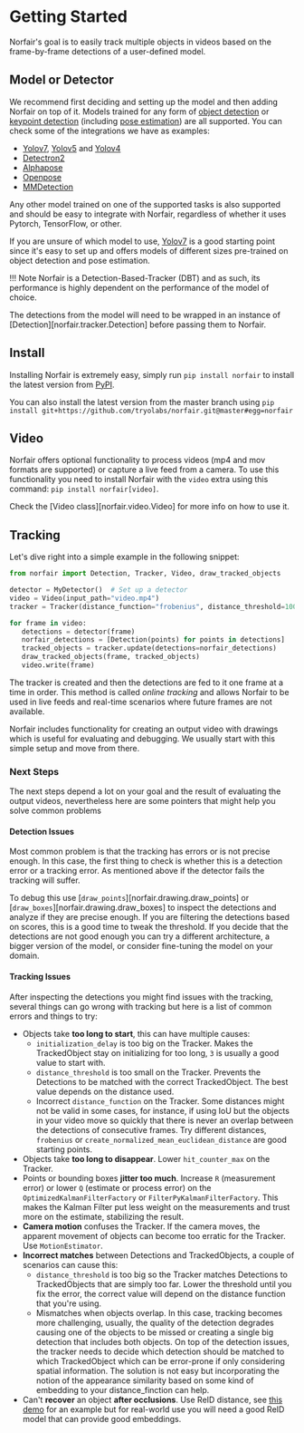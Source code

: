 # Getting Started

Norfair's goal is to easily track multiple objects in videos based on the frame-by-frame detections of a user-defined model.

## Model or Detector

We recommend first deciding and setting up the model and then adding Norfair on top of it.
Models trained for any form of [object detection](https://paperswithcode.com/task/object-detection) or [keypoint detection](https://paperswithcode.com/task/keypoint-detection) (including [pose estimation](https://paperswithcode.com/task/pose-estimation)) are all supported. You can check some of the integrations we have as examples:

- [Yolov7](https://github.com/tryolabs/norfair/tree/master/demos/yolov7), [Yolov5](https://github.com/tryolabs/norfair/tree/master/demos/yolov5) and [Yolov4](https://github.com/tryolabs/norfair/tree/master/demos/yolov4)
- [Detectron2](https://github.com/tryolabs/norfair/tree/master/demos/detectron2)
- [Alphapose](https://github.com/tryolabs/norfair/tree/master/demos/alphapose)
- [Openpose](https://github.com/tryolabs/norfair/tree/master/demos/openpose)
- [MMDetection](https://github.com/tryolabs/norfair/tree/master/demos/mmdetection)

Any other model trained on one of the supported tasks is also supported and should be easy to integrate with Norfair, regardless of whether it uses Pytorch, TensorFlow, or other.

If you are unsure of which model to use, [Yolov7](https://github.com/WongKinYiu/yolov7) is a good starting point since it's easy to set up and offers models of different sizes pre-trained on object detection and pose estimation.

!!! Note
    Norfair is a Detection-Based-Tracker (DBT) and as such, its performance is highly dependent on the performance of the model of choice.

The detections from the model will need to be wrapped in an instance of [Detection][norfair.tracker.Detection] before passing them to Norfair.

## Install

Installing Norfair is extremely easy, simply run `pip install norfair` to install the latest version from [PyPI](https://pypi.org/project/norfair/).

You can also install the latest version from the master branch using `pip install git+https://github.com/tryolabs/norfair.git@master#egg=norfair`

## Video

Norfair offers optional functionality to process videos (mp4 and mov formats are supported) or capture a live feed from a camera.
To use this functionality you need to install Norfair with the `video` extra using this command: `pip install norfair[video]`.

Check the [Video class][norfair.video.Video] for more info on how to use it.

## Tracking

Let's dive right into a simple example in the following snippet:

``` python
from norfair import Detection, Tracker, Video, draw_tracked_objects

detector = MyDetector()  # Set up a detector
video = Video(input_path="video.mp4")
tracker = Tracker(distance_function="frobenius", distance_threshold=100)

for frame in video:
   detections = detector(frame)
   norfair_detections = [Detection(points) for points in detections]
   tracked_objects = tracker.update(detections=norfair_detections)
   draw_tracked_objects(frame, tracked_objects)
   video.write(frame)
```

The tracker is created and then the detections are fed to it one frame at a time in order. This method is called _online tracking_ and allows Norfair to be used in live feeds and real-time scenarios where future frames are not available.

Norfair includes functionality for creating an output video with drawings which is useful for evaluating and debugging. We usually start with this simple setup and move from there.

### Next Steps

The next steps depend a lot on your goal and the result of evaluating the output videos, nevertheless here are some pointers that might help you solve common problems

#### Detection Issues

Most common problem is that the tracking has errors or is not precise enough. In this case, the first thing to check is whether this is a detection error or a tracking error. As mentioned above if the detector fails the tracking will suffer.

To debug this use [`draw_points`][norfair.drawing.draw_points] or [`draw_boxes`][norfair.drawing.draw_boxes] to inspect the detections and analyze if they are precise enough. If you are filtering the detections based on scores, this is a good time to tweak the threshold. If you decide that the detections are not good enough you can try a different architecture, a bigger version of the model, or consider fine-tuning the model on your domain.


#### Tracking Issues

After inspecting the detections you might find issues with the tracking, several things can go wrong with tracking but here is a list of common errors and things to try:

- Objects take **too long to start**, this can have multiple causes:
    - `initialization_delay` is too big on the Tracker. Makes the TrackedObject stay on initializing for too long, `3` is usually a good value to start with.
    - `distance_threshold` is too small on the Tracker. Prevents the Detections to be matched with the correct TrackedObject. The best value depends on the distance used.
    - Incorrect `distance_function` on the Tracker. Some distances might not be valid in some cases, for instance, if using IoU but the objects in your video move so quickly that there is never an overlap between the detections of consecutive frames. Try different distances, `frobenius` or `create_normalized_mean_euclidean_distance` are good starting points.
- Objects take **too long to disappear**. Lower `hit_counter_max` on the Tracker.
- Points or bounding boxes **jitter too much**. Increase `R` (measurement error) or lower `Q` (estimate or process error) on the `OptimizedKalmanFilterFactory` or `FilterPyKalmanFilterFactory`. This makes the Kalman Filter put less weight on the measurements and trust more on the estimate, stabilizing the result.
- **Camera motion** confuses the Tracker. If the camera moves, the apparent movement of objects can become too erratic for the Tracker. Use `MotionEstimator`.
- **Incorrect matches** between Detections and TrackedObjects, a couple of scenarios can cause this:
    - `distance_threshold` is too big so the Tracker matches Detections to TrackedObjects that are simply too far. Lower the threshold until you fix the error, the correct value will depend on the distance function that you're using.
    - Mismatches when objects overlap. In this case, tracking becomes more challenging, usually, the quality of the detection degrades causing one of the objects to be missed or creating a single big detection that includes both objects. On top of the detection issues, the tracker needs to decide which detection should be matched to which TrackedObject which can be error-prone if only considering spatial information. The solution is not easy but incorporating the notion of the appearance similarity based on some kind of embedding to your distance_finction can help.
- Can't **recover** an object **after occlusions**. Use ReID distance, see [this demo](https://github.com/tryolabs/norfair/tree/master/demos/reid) for an example but for real-world use you will need a good ReID model that can provide good embeddings.
